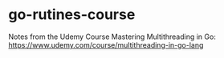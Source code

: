 # go-rutines-course
Notes from the Udemy Course Mastering Multithreading in Go: https://www.udemy.com/course/multithreading-in-go-lang 
